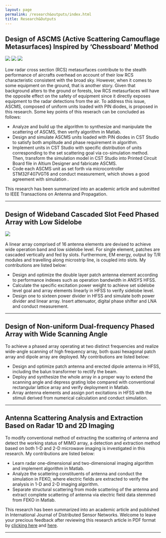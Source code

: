 ```yaml
---
layout: page
permalink: /research&outputs/index.html
title: Research&Outputs
---
```


<!-- # Hobbies -->

## Design of ASCMS (Active Scattering Camouflage Metasurfaces) Inspired by ‘Chessboard’ Method

<div class="third">
<img src="/images/ascms1.jpg">
<img src="/images/ascms2.jpg">
<img src="/images/ascms3.jpg">
</div>
<br>Low radar cross section (RCS) metasurfaces contribute to the stealth performance of aircrafts overhead on account of their low RCS characteristic consistent with the broad sky. However, when it comes to some equipment on the ground, that is another story. Given that background alters to the ground or forests, low RCS metasurfaces will have the opposite effect on the safety of equipment since it directly exposes equipment to the radar detections from the air. To address this issue, ASCMS, composed of uniform units loaded with PIN diodes, is proposed in this research. Some key points of this reserach can be concluded as follows:

- Analyze and build up the algorithm to synthesize and manipulate the scattering of ASCMS, then verify algorithm in Matlab.
- Design and simulate ASCMS units loaded with PIN diodes in CST Studio to satisfy both amplitude and phase requirement in algorithm.
- Implement units in CST Studio with specific distribution of units corresponding to the set scattering goal via co-simulation method. Then, transform the simulation model in CST Studio into Printed Circuit Board file in Altium Designer and fabricate ASCMS.
- Code each ASCMS unit as set forth via microcontroller STM32F407VGT6 and conduct measurement, which shows a good agreement with simulation .

This research has been summarized into an academic article and submitted to IEEE Transactions on Antenna and Propagation.
 <!-- welcome to review this research in PDF format by [clicking here](https://HangyuChen.github.io/file/resume-hangyuchen.pdf). -->

---

## Design of Wideband Cascaded Slot Feed Phased Array with Low Sidelobe

<!-- <div class="third">
<img src="/images/swimming2.JPG">
<img src="/images/swimming.JPG">
<img src="/images/surfing1.JPG">
</div> -->
<div>
<img src="/images/doublelayer.jpg" class="chy">
</div>
<br>A linear array comprised of 16 antenna elements are devised to achieve wide operation band and low sidelobe level. For single element, patches are cascaded vertically and fed by slots. Furthermore, EM energy, output by T/R modules and travelling along microstrip line, is coupled into slots. My contributions are listed below:

- Design and optimize the double layer patch antenna element according to performance indexes such as operation bandwidth in ANSYS HFSS.
- Calculate the specific excitation power weight to achieve set sidelobe level goal and array elements linearly in HFSS to verify sidelobe level.
- Design one to sixteen power divider in HFSS and simulate both power divider and linear array. Insert attenuator, digital phase shifter and LNA and conduct measurement.

---

## Design of Non-uniform Dual-frequency Phased Array with Wide Scanning Angle

To achieve a phased array operating at two distinct frequencies and realize wide-angle scanning of high frequency array, both quasi hexagonal patch array and dipole array are deployed. My contributions are listed below:

- Design and optimize patch antenna and erected dipole antenna in HFSS, including the balun transformer to rectify the beam.
- Deploy and synthesize the whole array in a proper way to extend the scanning angle and depress grating lobe compared with conventional rectangular lattice array and verify deployment in Matlab.
- Array antenna elements and assign port excitations in HFSS with the stimuli derived from numerical calculation and conduct simulation.

---

## Antenna Scattering Analysis and Extraction Based on Radar 1D and 2D Imaging

To modify conventional method of extracting the scattering of antenna and detect the working status of MIMO array, a detection and extraction method based on both 1-D and 2-D microwave imaging is investigated in this research. My contributions are listed below:

- Learn radar one-dimensional and two-dimensional imaging algorithm and implement algorithm in Matlab.
- Analyze the scattering constituents of antenna and conduct the simulation in FEKO, where electric fields are extracted to verify the analysis in 1-D and 2-D imaging algorithm.
- Separate structural scattering from mode scattering of the antenna and extract complete scattering of antenna via electric field data stemmed from FEKO in Matlab.

This research has been summarized into an academic article and published in International Journal of Distributed Sensor Networks. Welcome to leave your precious feedback after reviewing this research article in PDF format by [clicking here](https://HangyuChen.github.io/file/2020.pdf) and [here](https://HangyuChen.github.io/file/CT177.pdf).


---
